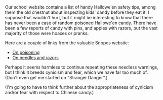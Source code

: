 <!--
.. title: Spooky Hallowe'en
.. date: 2008-10-30 13:19:31
.. author: Amy Brown
-->

Our school website contains a list of handy Hallowe'en
safety tips, among them the old chestnut about
inspecting kids' candy before they eat it.  I suppose that wouldn't 
hurt, but it might be interesting to know that there
has never been a case of random poisoned 
Hallowe'en candy.  There have been a few
reports of candy with pins, and apples with
razors, but the vast majority of those were hoaxes
or pranks.

Here are a couple of links from the valuable 
Snopes website:

- [On poisoning](http://www.snopes.com/horrors/poison/halloween.asp)
- [On needles and razors](http://www.snopes.com/horrors/mayhem/needles.asp)

Perhaps it seems harmless to continue repeating
these needless warnings, but I think it breeds 
cynicism and fear, which we have far too 
much of.  (Don't even get me started on "Stranger
Danger".)

(I'm going to have to think further about the appropriateness
of cynicism and/or fear with respect to Chinese
candy.)

